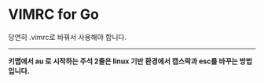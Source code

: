 # VIMRC for Go

당연히 .vimrc로 바꿔서 사용해야 합니다.

---

**키맵에서 au 로 시작하는 주석 2줄은 linux 기반 환경에서 캡스락과 esc를 바꾸는 방법입니다.**


